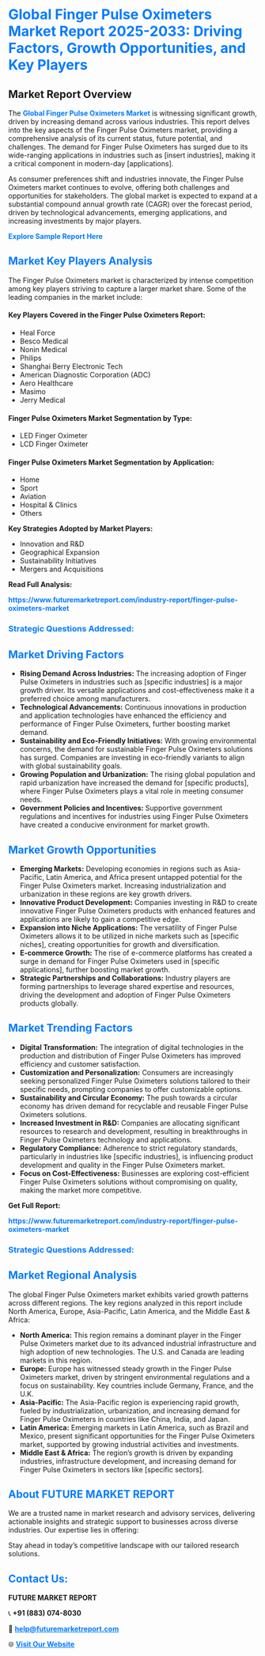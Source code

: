 <h1 style="color: #007BFF;">Global Finger Pulse Oximeters Market Report 2025-2033: Driving Factors, Growth Opportunities, and Key Players</h1>

<section id="overview">
<h2>Market Report Overview</h2>
<p>The <a href="https://www.futuremarketreport.com/industry-report/finger-pulse-oximeters-market" style="color: #007BFF; text-decoration: none;"><strong>Global Finger Pulse Oximeters Market</strong></a> is witnessing significant growth, driven by increasing demand across various industries. This report delves into the key aspects of the Finger Pulse Oximeters market, providing a comprehensive analysis of its current status, future potential, and challenges. The demand for Finger Pulse Oximeters has surged due to its wide-ranging applications in industries such as [insert industries], making it a critical component in modern-day [applications].</p>
<p>As consumer preferences shift and industries innovate, the Finger Pulse Oximeters market continues to evolve, offering both challenges and opportunities for stakeholders. The global market is expected to expand at a substantial compound annual growth rate (CAGR) over the forecast period, driven by technological advancements, emerging applications, and increasing investments by major players.</p>
</section>

<section id="overview">
<p><a href="https://www.futuremarketreport.com/request-sample/reportId=78251" style="color: #007BFF; text-decoration: none;"><strong>Explore Sample Report Here</strong></a></p>
</section>

<section id="key-players">
<h2 style="color: #007BFF;">Market Key Players Analysis</h2>
<p>The Finger Pulse Oximeters market is characterized by intense competition among key players striving to capture a larger market share. Some of the leading companies in the market include:</p>
<h4>Key Players Covered in the Finger Pulse Oximeters Report:</h4>
<ul><li>Heal Force</li><li>Besco Medical</li><li>Nonin Medical</li><li>Philips</li><li>Shanghai Berry Electronic Tech</li><li>American Diagnostic Corporation (ADC)</li><li>Aero Healthcare</li><li>Masimo</li><li>Jerry Medical</li></ul>
<h4>Finger Pulse Oximeters Market Segmentation by Type:</h4>
<ul><li>LED Finger Oximeter</li><li>LCD Finger Oximeter</li></ul>

<h4>Finger Pulse Oximeters Market Segmentation by Application:</h4>
<ul><li>Home</li><li>Sport</li><li>Aviation</li><li>Hospital &amp; Clinics</li><li>Others</li></ul>
<p><strong>Key Strategies Adopted by Market Players:</strong></p>
<ul>
<li>Innovation and R&D</li>
<li>Geographical Expansion</li>
<li>Sustainability Initiatives</li>
<li>Mergers and Acquisitions</li>
</ul>
</section>

<section>
<p><strong>Read Full Analysis: </strong></p><a href="https://www.futuremarketreport.com/industry-report/finger-pulse-oximeters-market" style="color: #007BFF; text-decoration: none;"><strong>https://www.futuremarketreport.com/industry-report/finger-pulse-oximeters-market</strong></a>
<h3 style="color: #007BFF;">Strategic Questions Addressed:</h3>
</section>

<section id="driving-factors">
<h2 style="color: #007BFF;">Market Driving Factors</h2>
<ul>
<li><strong>Rising Demand Across Industries:</strong> The increasing adoption of Finger Pulse Oximeters in industries such as [specific industries] is a major growth driver. Its versatile applications and cost-effectiveness make it a preferred choice among manufacturers.</li>
<li><strong>Technological Advancements:</strong> Continuous innovations in production and application technologies have enhanced the efficiency and performance of Finger Pulse Oximeters, further boosting market demand.</li>
<li><strong>Sustainability and Eco-Friendly Initiatives:</strong> With growing environmental concerns, the demand for sustainable Finger Pulse Oximeters solutions has surged. Companies are investing in eco-friendly variants to align with global sustainability goals.</li>
<li><strong>Growing Population and Urbanization:</strong> The rising global population and rapid urbanization have increased the demand for [specific products], where Finger Pulse Oximeters plays a vital role in meeting consumer needs.</li>
<li><strong>Government Policies and Incentives:</strong> Supportive government regulations and incentives for industries using Finger Pulse Oximeters have created a conducive environment for market growth.</li>
</ul>
</section>

<section id="growth-opportunities">
<h2 style="color: #007BFF;">Market Growth Opportunities</h2>
<ul>
<li><strong>Emerging Markets:</strong> Developing economies in regions such as Asia-Pacific, Latin America, and Africa present untapped potential for the Finger Pulse Oximeters market. Increasing industrialization and urbanization in these regions are key growth drivers.</li>
<li><strong>Innovative Product Development:</strong> Companies investing in R&D to create innovative Finger Pulse Oximeters products with enhanced features and applications are likely to gain a competitive edge.</li>
<li><strong>Expansion into Niche Applications:</strong> The versatility of Finger Pulse Oximeters allows it to be utilized in niche markets such as [specific niches], creating opportunities for growth and diversification.</li>
<li><strong>E-commerce Growth:</strong> The rise of e-commerce platforms has created a surge in demand for Finger Pulse Oximeters used in [specific applications], further boosting market growth.</li>
<li><strong>Strategic Partnerships and Collaborations:</strong> Industry players are forming partnerships to leverage shared expertise and resources, driving the development and adoption of Finger Pulse Oximeters products globally.</li>
</ul>
</section>

<section id="trending-factors">
<h2 style="color: #007BFF;">Market Trending Factors</h2>
<ul>
<li><strong>Digital Transformation:</strong> The integration of digital technologies in the production and distribution of Finger Pulse Oximeters has improved efficiency and customer satisfaction.</li>
<li><strong>Customization and Personalization:</strong> Consumers are increasingly seeking personalized Finger Pulse Oximeters solutions tailored to their specific needs, prompting companies to offer customizable options.</li>
<li><strong>Sustainability and Circular Economy:</strong> The push towards a circular economy has driven demand for recyclable and reusable Finger Pulse Oximeters solutions.</li>
<li><strong>Increased Investment in R&D:</strong> Companies are allocating significant resources to research and development, resulting in breakthroughs in Finger Pulse Oximeters technology and applications.</li>
<li><strong>Regulatory Compliance:</strong> Adherence to strict regulatory standards, particularly in industries like [specific industries], is influencing product development and quality in the Finger Pulse Oximeters market.</li>
<li><strong>Focus on Cost-Effectiveness:</strong> Businesses are exploring cost-efficient Finger Pulse Oximeters solutions without compromising on quality, making the market more competitive.</li>
</ul>
</section>

<section>
<p><strong>Get Full Report: </strong></p><a href="https://www.futuremarketreport.com/industry-report/finger-pulse-oximeters-market" style="color: #007BFF; text-decoration: none;"><strong>https://www.futuremarketreport.com/industry-report/finger-pulse-oximeters-market</strong></a>
<h3 style="color: #007BFF;">Strategic Questions Addressed:</h3>
</section>


<section id="regional-analysis">
<h2 style="color: #007BFF;">Market Regional Analysis</h2>
<p>The global Finger Pulse Oximeters market exhibits varied growth patterns across different regions. The key regions analyzed in this report include North America, Europe, Asia-Pacific, Latin America, and the Middle East & Africa:</p>
<ul>
<li><strong>North America:</strong> This region remains a dominant player in the Finger Pulse Oximeters market due to its advanced industrial infrastructure and high adoption of new technologies. The U.S. and Canada are leading markets in this region.</li>
<li><strong>Europe:</strong> Europe has witnessed steady growth in the Finger Pulse Oximeters market, driven by stringent environmental regulations and a focus on sustainability. Key countries include Germany, France, and the U.K.</li>
<li><strong>Asia-Pacific:</strong> The Asia-Pacific region is experiencing rapid growth, fueled by industrialization, urbanization, and increasing demand for Finger Pulse Oximeters in countries like China, India, and Japan.</li>
<li><strong>Latin America:</strong> Emerging markets in Latin America, such as Brazil and Mexico, present significant opportunities for the Finger Pulse Oximeters market, supported by growing industrial activities and investments.</li>
<li><strong>Middle East & Africa:</strong> The region’s growth is driven by expanding industries, infrastructure development, and increasing demand for Finger Pulse Oximeters in sectors like [specific sectors].</li>
</ul>
</section>

<footer>
<h2 style="color: #007BFF;">About FUTURE MARKET REPORT</h2>
<p>We are a trusted name in market research and advisory services, delivering actionable insights and strategic support to businesses across diverse industries. Our expertise lies in offering:</p>

<p>Stay ahead in today’s competitive landscape with our tailored research solutions.</p>

<h2 style="color: #007BFF;">Contact Us:</h2>
<p><strong>FUTURE MARKET REPORT</strong></p>
<p>📞 <strong>+91 (883) 074-8030</strong></p>
<p>📧 <strong><a href="mailto:help@futuremarketreport.com" style="color: #007BFF;">help@futuremarketreport.com</a></strong></p>
<p>🌐 <strong><a href="https://www.futuremarketreport.com/" style="color: #007BFF;">Visit Our Website</a></strong></p>
</footer>